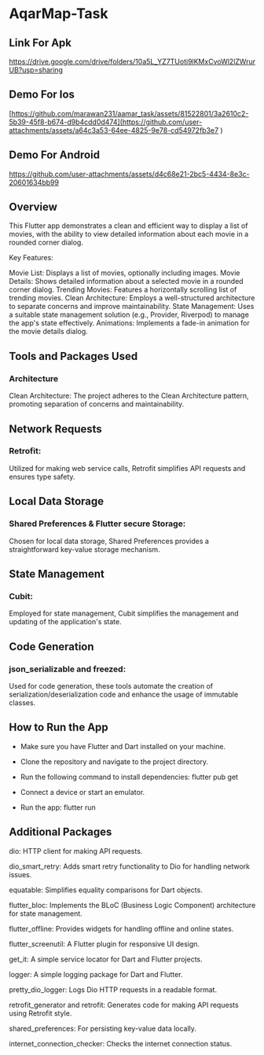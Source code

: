 # AqarMap-Task


## Link For Apk 
https://drive.google.com/drive/folders/10a5L_YZ7TUoti9lKMxCvoWl2lZWrurUB?usp=sharing
## Demo For Ios 
[https://github.com/marawan231/aamar_task/assets/81522801/3a2610c2-5b39-45f8-b674-d9b4cdd0d474](https://github.com/user-attachments/assets/a64c3a53-64ee-4825-9e78-cd54972fb3e7
)

## Demo For Android 

https://github.com/user-attachments/assets/d4c68e21-2bc5-4434-8e3c-20601634bb99






## Overview
This Flutter app demonstrates a clean and efficient way to display a list of movies, with the ability to view detailed information about each movie in a rounded corner dialog.


Key Features:

Movie List: Displays a list of movies, optionally including images.
Movie Details: Shows detailed information about a selected movie in a rounded corner dialog.
Trending Movies: Features a horizontally scrolling list of trending movies.
Clean Architecture: Employs a well-structured architecture to separate concerns and improve maintainability.
State Management: Uses a suitable state management solution (e.g., Provider, Riverpod) to manage the app's state effectively.
Animations: Implements a fade-in animation for the movie details dialog.




## Tools and Packages Used
### Architecture
Clean Architecture: The project adheres to the Clean Architecture pattern, promoting separation of concerns and maintainability.
## Network Requests
### Retrofit:
Utilized for making web service calls, Retrofit simplifies API requests and ensures type safety.
## Local Data Storage
### Shared Preferences & Flutter secure Storage:
Chosen for local data storage, Shared Preferences provides a straightforward key-value storage mechanism.
## State Management
### Cubit:
Employed for state management, Cubit simplifies the management and updating of the application's state.

## Code Generation
### json_serializable and freezed: 
Used for code generation, these tools automate the creation of serialization/deserialization code and enhance the usage of immutable classes.

## How to Run the App
- Make sure you have Flutter and Dart installed on your machine.

- Clone the repository and navigate to the project directory.

- Run the following command to install dependencies:
  flutter pub get



- Connect a device or start an emulator.
- Run the app:
 flutter run




## Additional Packages
dio: HTTP client for making API requests.

dio_smart_retry: Adds smart retry functionality to Dio for handling network issues.

equatable: Simplifies equality comparisons for Dart objects.

flutter_bloc: Implements the BLoC (Business Logic Component) architecture for state management.

flutter_offline: Provides widgets for handling offline and online states.

flutter_screenutil: A Flutter plugin for responsive UI design.

get_it: A simple service locator for Dart and Flutter projects.

logger: A simple logging package for Dart and Flutter.

pretty_dio_logger: Logs Dio HTTP requests in a readable format.

retrofit_generator and retrofit: Generates code for making API requests using Retrofit style.

shared_preferences: For persisting key-value data locally.

internet_connection_checker: Checks the internet connection status.








